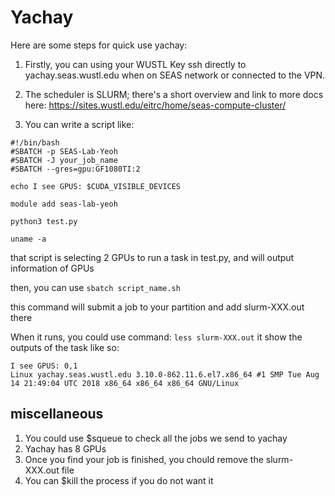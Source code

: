 # Yachay
Here are some steps for quick use yachay:

1. Firstly, you can using your WUSTL Key ssh directly to yachay.seas.wustl.edu when on SEAS network or connected to the VPN.

2. The scheduler is SLURM; there's a short overview and link to more docs here: https://sites.wustl.edu/eitrc/home/seas-compute-cluster/
   
3. You can write a script like:
``` 
#!/bin/bash
#SBATCH -p SEAS-Lab-Yeoh
#SBATCH -J your_job_name
#SBATCH --gres=gpu:GF1080TI:2
 
echo I see GPUS: $CUDA_VISIBLE_DEVICES

module add seas-lab-yeoh

python3 test.py         

uname -a

```  
that script is selecting 2 GPUs to run a task in test.py, and will output information of GPUs

then, you can use 
`sbatch script_name.sh`

this command will submit a job to your partition and add slurm-XXX.out there
 
When it runs, you could use command: `less slurm-XXX.out`
it show the outputs of the task like so:

    I see GPUS: 0,1
    Linux yachay.seas.wustl.edu 3.10.0-862.11.6.el7.x86_64 #1 SMP Tue Aug 14 21:49:04 UTC 2018 x86_64 x86_64 x86_64 GNU/Linux

## miscellaneous
1. You could use $squeue to check all the jobs we send to yachay
2. Yachay has 8 GPUs
3. Once you find your job is finished, you chould remove the slurm-XXX.out file
4. You can $kill the process if you do not want it
